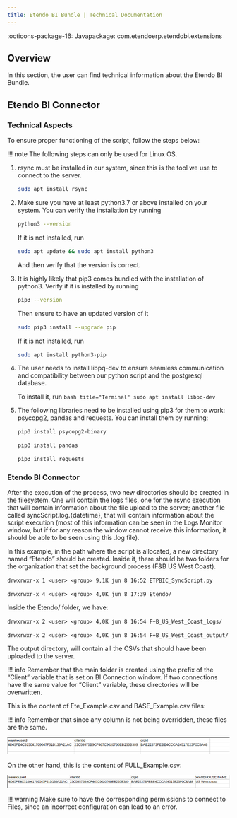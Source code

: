 ```yaml
---
title: Etendo BI Bundle | Technical Documentation
---
```


:octicons-package-16: Javapackage: com.etendoerp.etendobi.extensions

## Overview

In this section, the user can find technical information about the Etendo BI Bundle.

## Etendo BI Connector

### Technical Aspects

To ensure proper functioning of the script, follow the steps below:

!!! note
    The following steps can only be used for Linux OS.

1. rsync must be installed in our system, since this is the tool we use to connect to the server.

    ``` bash title="Terminal"
    sudo apt install rsync
    ```


2. Make sure you have at least python3.7 or above installed on your system. You can verify the installation by running

    ``` bash title="Terminal"
    python3 --version
    ```

    If it is not installed, run 
    
    ``` bash title="Terminal"
    sudo apt update && sudo apt install python3
    ```
    And then verify that the version is correct.

3. It is highly likely that pip3 comes bundled with the installation of python3. Verify if it is installed by running 

    ``` bash title="Terminal"
    pip3 --version
    ```

    Then ensure to have an updated version of it

    ``` bash title="Terminal"
    sudo pip3 install --upgrade pip
    ```

    If it is not installed, run

    ``` bash title="Terminal"
    sudo apt install python3-pip
    ```

4. The user needs to install libpq-dev to ensure seamless communication and compatibility between our python script and the postgresql database.

    To install it, run 
        ``` bash title="Terminal"
        sudo apt install libpq-dev
        ```

5. The following libraries need to be installed using pip3 for them to work: psycopg2, pandas and requests. You can install them by running:

    ``` bash title="Terminal"
    pip3 install psycopg2-binary
    ```

    ``` bash title="Terminal"
    pip3 install pandas
    ```

    ``` bash title="Terminal"
    pip3 install requests
    ```

### Etendo BI Connector

After the execution of the process, two new directories should be created in the filesystem. One will contain the logs files, one for the rsync execution that will contain information about the file upload to the server; another file called syncScript.log.{datetime}, that will contain information about the script execution (most of this information can be seen in the Logs Monitor window, but if for any reason the window cannot receive this information, it should be able to be seen using this .log file).

In this example, in the path where the script is allocated, a new directory named “Etendo” should be created. Inside it, there should be two folders for the organization that set the background process (F&B US West Coast).

`drwxrwxr-x 1 <user> <group> 9,1K jun 8 16:52 ETPBIC_SyncScript.py`

`drwxrwxr-x 4 <user> <group> 4,0K jun 8 17:39 Etendo/`

Inside the Etendo/ folder, we have:

`drwxrwxr-x 2 <user> <group> 4,0K jun 8 16:54 F+B_US_West_Coast_logs/`

`drwxrwxr-x 2 <user> <group> 4,0K jun 8 16:54 F+B_US_West_Coast_output/`


The output directory, will contain all the CSVs that should have been uploaded to the server.

!!! info
    Remember that the main folder is created using the prefix of the “Client” variable that is set on BI Connection window. If two connections have the same value for “Client” variable, these directories will be overwritten.


This is the content of Ete\_Example.csv and BASE\_Example.csv files: 

!!! info
    Remember that since any column is not being overridden, these files are the same. 


![](../../../assets/drive/Y4E0AENgxCWmVoMCapDwvyeO4C0sALvcF7SFWvbxeT5GPcThHq0EgmN1avZxkVhNjWqYYa8phTQ_cnA-RBn1P8-DmePbVoOoN9qTb1uk1kAFG9ccvM2nCxVcHBRpom4t_4SlZkJYdzZX9JtTyEY5Qlg.png)

On the other hand, this is the content of FULL\_Example.csv:

![](../../../assets/drive/BAPACrYCcoprIrjoMndmxL7d7u1GFOS32ZZMCBXS3S6DsRdZpDRPgRblzPKMTlM2b1QTFLf2mgy7w4LaI_bFnNc9-AwGsl78PIlqpD4o0YkTsXO-qp6h9fFR392DYJRqvZfvefs-hLLbGE04vvU8OoU.png)

!!! warning
    Make sure to have the corresponding permissions to connect to Files, since an incorrect configuration can lead to an error.
